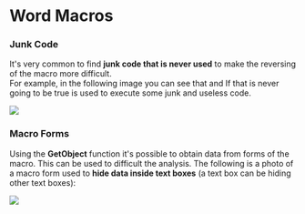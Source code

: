 # Word Macros

### Junk Code

It's very common to find **junk code that is never used** to make the reversing of the macro more difficult.  
For example, in the following image you can see that and If that is never going to be true is used to execute some junk and useless code.

![](../.gitbook/assets/image%20%28152%29.png)

### Macro Forms

Using the **GetObject** function it's possible to obtain data from forms of the macro. This can be used to difficult the analysis. The following is a photo of a macro form used to **hide data inside text boxes** \(a text box can be hiding other text boxes\):

![](../.gitbook/assets/image%20%28153%29.png)

